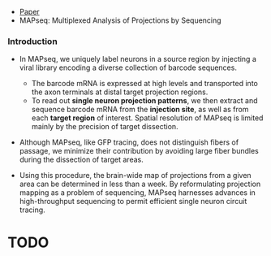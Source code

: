 
- [Paper](https://www.ncbi.nlm.nih.gov/pmc/articles/PMC6640135/)
- MAPseq: Multiplexed Analysis of Projections by Sequencing

### Introduction

- In MAPseq, we uniquely label neurons in a source region by injecting a viral library encoding a diverse collection of barcode sequences. 
    - The barcode mRNA is expressed at high levels and transported into the axon terminals at distal target projection regions. 
    - To read out **single neuron projection patterns**, we then extract and sequence barcode mRNA from the **injection site**, as well as from each **target region** of interest. Spatial resolution of MAPseq is limited mainly by the precision of target dissection. 

- Although MAPseq, like GFP tracing, does not distinguish fibers of passage, we minimize their contribution by avoiding large fiber bundles during the dissection of target areas. 
- Using this procedure, the brain-wide map of projections from a given area can be determined in less than a week. By reformulating projection mapping as a problem of sequencing, MAPseq harnesses advances in high-throughput sequencing to permit efficient single neuron circuit tracing.

# TODO

